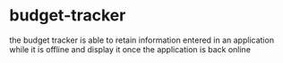 # budget-tracker

the budget tracker is able to retain information entered in an application while it is offline and display it once the application is back online
